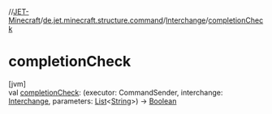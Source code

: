 //[JET-Minecraft](../../../index.md)/[de.jet.minecraft.structure.command](../index.md)/[Interchange](index.md)/[completionCheck](completion-check.md)

# completionCheck

[jvm]\
val [completionCheck](completion-check.md): (executor: CommandSender, interchange: [Interchange](index.md), parameters: [List](https://kotlinlang.org/api/latest/jvm/stdlib/kotlin.collections/-list/index.html)&lt;[String](https://kotlinlang.org/api/latest/jvm/stdlib/kotlin/-string/index.html)&gt;) -&gt; [Boolean](https://kotlinlang.org/api/latest/jvm/stdlib/kotlin/-boolean/index.html)
